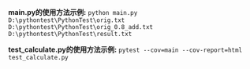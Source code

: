**main.py的使用方法示例:**
`python main.py D:\pythontest\PythonTest\orig.txt D:\pythontest\PythonTest\orig_0.8_add.txt D:\pythontest\PythonTest\result.txt`

**test_calculate.py的使用方法示例:**
`pytest --cov=main --cov-report=html test_calculate.py`